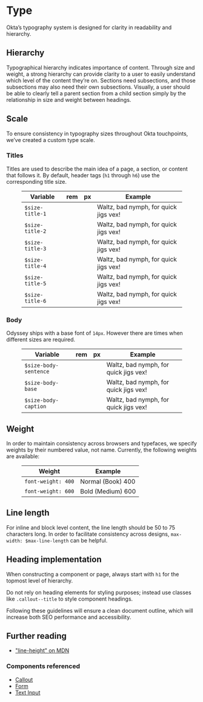 # Type

Okta’s typography system is designed for clarity in readability and hierarchy.


## Hierarchy

Typographical hierarchy indicates importance of content. Through size and weight, a strong hierarchy can provide clarity to a user to easily understand which level of the content they’re on. Sections need subsections, and those subsections may also need their own subsections. Visually, a user should be able to clearly tell a parent section from a child section simply by the relationship in size and weight between headings.

## Scale
To ensure consistency in typography sizes throughout Okta touchpoints, we’ve created a custom type scale.

### Titles
Titles are used to describe the main idea of a page, a section, or content that follows it. By default, header tags (`h1` through `h6`) use the corresponding title size.

<figure class="ods-table--figure">
  <table class="ods-table type-title-sample--table">
    <thead>
      <tr>
        <th scope="column">
          Variable
        </th>
        <th scope="column">
          rem
        </th>
        <th scope="column">
          px
        </th>
        <th scope="column">
          Example
        </th>
      </tr>
    </thead>
    <tbody>
      <tr class="type-sample">
        <td class="type-sample--token"><code>$size-title-1</code></td>
        <td class="type-sample--rem"></td>
        <td class="type-sample--px"></td>
        <td class="type-sample--example">Waltz, bad nymph, for quick jigs vex!</td>
      </tr>
      <tr class="type-sample">
        <td class="type-sample--token"><code>$size-title-2</code></td>
        <td class="type-sample--rem"></td>
        <td class="type-sample--px"></td>
        <td class="type-sample--example">Waltz, bad nymph, for quick jigs vex!</td>
      </tr>
      <tr class="type-sample">
        <td class="type-sample--token"><code>$size-title-3</code></td>
        <td class="type-sample--rem"></td>
        <td class="type-sample--px"></td>
        <td class="type-sample--example">Waltz, bad nymph, for quick jigs vex!</td>
      </tr>
      <tr class="type-sample">
        <td class="type-sample--token"><code>$size-title-4</code></td>
        <td class="type-sample--rem"></td>
        <td class="type-sample--px"></td>
        <td class="type-sample--example">Waltz, bad nymph, for quick jigs vex!</td>
      </tr>
      <tr class="type-sample">
        <td class="type-sample--token"><code>$size-title-5</code></td>
        <td class="type-sample--rem"></td>
        <td class="type-sample--px"></td>
        <td class="type-sample--example">Waltz, bad nymph, for quick jigs vex!</td>
      </tr>
      <tr class="type-sample">
        <td class="type-sample--token"><code>$size-title-6</code></td>
        <td class="type-sample--rem"></td>
        <td class="type-sample--px"></td>
        <td class="type-sample--example">Waltz, bad nymph, for quick jigs vex!</td>
      </tr>
    </tbody>
  </table>
</figure>

### Body

Odyssey ships with a base font of `14px`. However there are times when different sizes are required.


<figure class="ods-table--figure">
  <table class="ods-table type-body-sample--table">
    <thead>
      <tr>
        <th scope="column">
          Variable
        </th>
        <th scope="column">
          rem
        </th>
        <th scope="column">
          px
        </th>
        <th scope="column">
          Example
        </th>
      </tr>
    </thead>
    <tbody>
      <tr class="type-sample-body">
        <td class="type-sample-body--token"><code>$size-body-sentence</code></td>
        <td class="type-sample-body--rem"></td>
        <td class="type-sample-body--px"></td>
        <td class="type-sample-body--example">Waltz, bad nymph, for quick jigs vex!</td>
      </tr>
      <tr class="type-sample-body">
        <td class="type-sample-body--token"><code>$size-body-base</code></td>
        <td class="type-sample-body--rem"></td>
        <td class="type-sample-body--px"></td>
        <td class="type-sample-body--example">Waltz, bad nymph, for quick jigs vex!</td>
      </tr>
      <tr class="type-sample-body">
        <td class="type-sample-body--token"><code>$size-body-caption</code></td>
        <td class="type-sample-body--rem"></td>
        <td class="type-sample-body--px"></td>
        <td class="type-sample-body--example">Waltz, bad nymph, for quick jigs vex!</td>
      </tr>
    </tbody>
  </table>
</figure>

## Weight

In order to maintain consistency across browsers and typefaces, we specify weights by their numbered value, not name. Currently, the following weights are available:

<figure class="ods-table--figure">
  <table class="ods-table">
    <thead>
      <tr>
        <th scope="column">
          Weight
        </th>
        <th scope="column">
          Example
        </th>
      </tr>
    </thead>
    <tbody>
      <tr>
        <td>
          <code>font-weight: 400</code>
        </td>
        <td class="type-sample--400">
          Normal (Book) 400
        </td>
      </tr>
      <tr>
        <td>
          <code>font-weight: 600</code>
        </td>
        <td class="type-sample--600">
          Bold (Medium) 600
        </td>
      </tr>
    </tbody>
  </table>
</figure>

## Line length

For inline and block level content, the line length should be 50 to 75 characters long. In order to facilitate consistency across designs, `max-width: $max-line-length` can be helpful.

## Heading implementation

When constructing a component or page, always start with <code>h1</code> for the topmost level of hierarchy.

Do not rely on heading elements for styling purposes; instead use classes like <code>.callout--title</code> to style component headings.

Following these guidelines will ensure a clean document outline, which will increase both SEO performance and accessibility.

## Further reading

<ul>
  <li>
    <a href="https://developer.mozilla.org/en-US/docs/Web/CSS/line-height">"line-height" on MDN</a>
  </li>
</ul>

### Components referenced

<ul>
  <li>
    <a href="/components/callout.html">Callout</a>
  </li>
  <li>
    <a href="/components/forms.html">Form</a>
  </li>
  <li>
    <a href="/components/text-input.html">Text Input</a>
  </li>
</ul>
